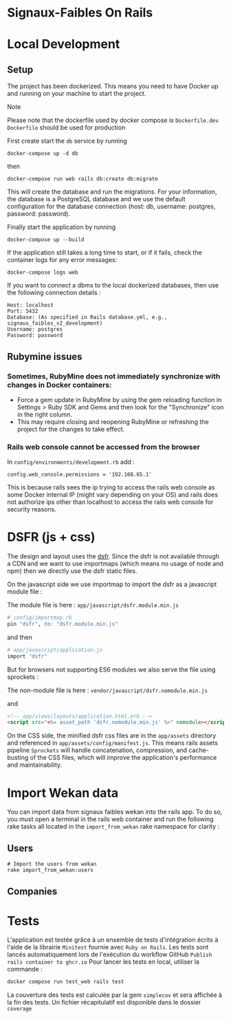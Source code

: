 # Signaux-Faibles On Rails

# Local Development

## Setup

The project has been dockerized. This means you need to have Docker up and running on your machine to start the project.

> [!NOTE]  
> Please note that the dockerfile used by docker compose is `Dockerfile.dev`
> `Dockerfile` should be used for production

First create start the `db` service by running

```
docker-compose up -d db
```

then

```
docker-compose run web rails db:create db:migrate
```
This will create the database and run the migrations. For your information, the database is a PostgreSQL database and we use the default configuration for the database connection (host: db, username: postgres, password: password).

Finally start the application by running

```
docker-compose up --build
```

If the application still takes a long time to start, or if it fails, check the container logs for any error messages:

```
docker-compose logs web
```

If you want to connect a dbms to the local dockerized databases, then use the following connection details :

```
Host: localhost
Port: 5432
Database: (As specified in Rails database.yml, e.g., signaux_faibles_v2_development)
Username: postgres
Password: password
```

## Rubymine issues

### Sometimes, RubyMine does not immediately synchronize with changes in Docker containers:

- Force a gem update in RubyMine by using the gem reloading function in Settings > Ruby SDK and Gems and then look for the "Synchronize" icon in the right column.
- This may require closing and reopening RubyMine or refreshing the project for the changes to take effect.

### Rails web console cannot be accessed from the browser

In `config/environments/development.rb` add :

```
config.web_console.permissions = '192.168.65.1'
```
This is because rails sees the ip trying to access the rails web console as some Docker internal IP (might vary depending on your OS)
and rails does not authorize ips other than localhost to access the rails web console for security reasons.


# DSFR (js + css)
The design and layout uses the [dsfr](https://www.systeme-de-design.gouv.fr/). 
Since the dsfr is not available through a CDN and we want to use importmaps (which means no usage of node and npm) then we directly use the dsfr static files.

On the javascript side we use importmap to import the dsfr as a javascript module file :

The module file is here :
`app/javascript/dsfr.module.min.js`

```ruby
# config/importmap.rb
pin "dsfr", to: "dsfr.module.min.js"
```
and then

```ruby
# app/javascript/application.js
import "dsfr"
```

But for browsers not supporting ES6 modules we also serve the file using sprockets :

The non-module file is here :
`vendor/javascript/dsfr.nomodule.min.js`

and

```html
<!-- app/views/layouts/application.html.erb -->
<script src="<%= asset_path 'dsfr.nomodule.min.js' %>" nomodule></script>
```

On the CSS side, the minified dsfr css files are in the `app/assets` directory and referenced in `app/assets/config/manifest.js`.
This means rails assets pipeline `Sprockets` will handle concatenation, compression, and cache-busting of the CSS files, which will improve the application's performance and maintainability.

# Import Wekan data

You can import data from signaux faibles wekan into the rails app.
To do so, you must open a terminal in the rails web container and run the following rake tasks all located in the `import_from_wekan` rake namespace for clarity :

## Users
```shell
# Import the users from wekan
rake import_from_wekan:users
```

## Companies


# Tests
L'application est testée grâce à un ensemble de tests d'intégration écrits à l'aide de la librairie `Minitest` fournie avec `Ruby on Rails`.
Les tests sont lancés automatiquement lors de l'exécution du workflow GitHub `Publish rails container to ghcr.io`
Pour lancer les tests en local, utiliser la commande :

```bash
docker compose run test_web rails test
```

La couverture des tests est calculée par la gem `simplecov` et sera affichée à la fin des tests. Un fichier récapitulatif est disponible dans le dossier `coverage`



